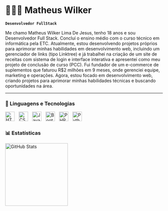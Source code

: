 # 👨🏽‍💻 Matheus Wilker

**`Desenvolvedor FullStack`**

Me chamo Matheus Wilker Lima De Jesus, tenho 18 anos e sou Desenvolvedor Full Stack. Concluí o ensino médio com o curso técnico em informática pela ETC. Atualmente, estou desenvolvendo projetos próprios para aprimorar minhas habilidades em desenvolvimento web, incluindo um gerenciador de links (tipo Linktree) e já trabalhei na criação de um site de receitas com sistema de login e interface interativa e apresentei como meu projeto de conclusão de curso (PCC).
Fui fundador de um e-commerce de suplementos que faturou R$2 milhões em 9 meses, onde gerenciei equipe, marketing e operações. Agora, estou focado em desenvolvimento web, criando projetos para aprimorar minhas habilidades técnicas e buscando oportunidades na área.

---
### 🤖 Linguagens e Tecnologias

<img 
    align="left" 
    alt="HTML"
    title="HTML" 
    width="30px" 
    style="padding-right: 10px;" 
    src="https://cdn.jsdelivr.net/gh/devicons/devicon@latest/icons/html5/html5-original.svg" 
/>
<img 
    align="left" 
    alt="CSS" 
    title="CSS"
    width="30px" 
    style="padding-right: 10px;" 
    src="https://cdn.jsdelivr.net/gh/devicons/devicon@latest/icons/css3/css3-original.svg" 
/>
<img 
    align="left" 
    alt="JavaScript" 
    title="JavaScript"
    width="30px" 
    style="padding-right: 10px;" 
    src="https://cdn.jsdelivr.net/gh/devicons/devicon@latest/icons/javascript/javascript-original.svg" 
/>

<img 
    align="left" 
    alt="Bootstrap"
    title="Bootstrap" 
    width="30px" 
    style="padding-right: 10px;" 
    src="https://cdn.jsdelivr.net/gh/devicons/devicon@latest/icons/bootstrap/bootstrap-original.svg" 
/>

<img 
    align="left" 
    alt="PHP" 
    title="PHP"
    width="30px" 
    style="padding-right: 10px;" 
    src="https://cdn.jsdelivr.net/gh/devicons/devicon@latest/icons/php/php-original.svg" 
/>


<img 
    align="left" 
    alt="Python" 
    title="Python"
    width="30px" 
    style="padding-right: 10px;" 
    src="https://cdn.jsdelivr.net/gh/devicons/devicon@latest/icons/python/python-original.svg" 
/>

<br/>
<br/>

### 📊 Estatísticas

<p>
  <img 
    align="left" 
    alt="GitHub Stats" 
    height="200" 
    style="padding-right: 10px;" 
    src="https://github-readme-stats.vercel.app/api?username=matheuswilker&show_icons=true&theme=tokyonight&include_all_commits=true&locale=pt-br" 
  />
